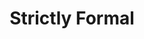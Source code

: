 ---
ee_id_thing: '99'
site: '1'
type: '2'
inv_num: 2010-027
add_credit:
url: 2010-027-strictly-formal
title: 'Strictly Formal '
year: '2010'
display_year: '2010'
medium: Website
dims:
pitch: "​Interview blog"
ps:
live_url: http://strictly-formal.org/
youtube:
related_code:
imgs: 2010-027-Strictly-Formal-Screenshot-Database-IH.jpg
subheading:
download:
commission:
related:
layout: things-i-made
---